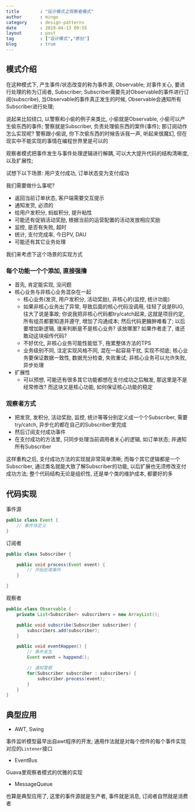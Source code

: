 ```yaml
---
title        : "设计模式之观察者模式"
author       : mingo
category     : design-patterns
date         : 2019-04-13 09:55
layout       : post
tag          : ["设计模式","原创"]
blog         : true
---
```


## 模式介绍

在这种模式下, 产生事件/状态改变的称为事件源, Observable; 对事件关心, 要进行处理的称为订阅者, Subscriber;
Subscriber需要先对Observable的事件进行订阅(subscribe), 当Observable的事件真正发生的时候, Observable会通知所有Subscriber进行处理;

说起来比较绕口, 以警察和小偷的例子来类比, 小偷就是Observable, 小偷可以产生偷东西的事件; 警察就是Subscriber, 负责处理偷东西的案件(事件); 那订阅动作怎么实现呢?
警察跟小偷说, 你下次偷东西的时候告诉我一声, 听起来很魔幻, 但在现实中不能实现的事情在编程世界里是可以的

观察者模式把事件发生与事件处理逻辑进行解耦, 可以大大提升代码的结构清晰度, 以及扩展性; 

试想下以下场景: 
    用户支付成功, 订单状态变为支付成功

我们需要做什么事呢? 

- 返回当前订单状态, 客户端需要交互提示
- 通知发货, 必须的
- 给用户发积分, 蚂蚁积分, 提升粘性
- 可能还有促销活动奖励, 根据当前的运营配置的活动发放相应奖励
- 监控, 是否有失败, 超时
- 统计, 支付完成率, 今日PV, DAU
- 可能还有其它业务处理

我们来考虑下这个场景的实现方式

### 每个功能一个个添加, 直接强撸
- 首先, 肯定能实现, 没问题
- 核心业务与非核心业务混杂在一起
    + 核心业务(发货, 用户发积分, 活动奖励), 非核心的(监控, 统计功能)
    + 如果非核心业务出了异常, 导致后面的核心代码没调用, 往轻了说是BUG, 往大了说是事故; 你说我把非核心代码都try/catch起来, 这就是项目约定, 所有组员都要知道并遵守, 增加了沟通成本; 然后代码更臃肿难看了; 以后要增加新逻辑, 谁来判断是不是核心业务? 该放哪里? 如果作者走了, 谁还敢动这块祖传代码? 
    + 不好优化, 非核心业务可能性能低下, 拖累整体方法的TPS
    + 业务级别不同, 注定实现风格不同, 混在一起容易干扰, 实现不彻底; 核心业务要保证数据一致性, 数据充分检查, 失败重试; 非核心业务可以允许失败, 异步处理
- 扩展性
    + 可以预想, 可能还有很多其它功能都想在支付成功之后触发, 那这里是不是经常修改? 而这块又是核心功能, 如何保证核心功能的稳定

### 观察者方式

- 把发货, 发积分, 活动奖励, 监控, 统计等等分别定义成一个个Subscriber, 需要try/catch, 异步化的都在自己的Subscriber里完成
- 然后订阅支付成功事件
- 在支付成功的方法里, 只同步处理当前调用者关心的逻辑, 如订单状态; 并通知所有Subscriber

这样重构之后, 支付成功方法的实现就非常简单清晰; 而每个其它逻辑都是一个Subscriber, 通过类名就能大致了解Subscriber的功能, 以后扩展也无须修改支付成功方法;
整个代码结构无论是组织性, 还是单个类的维护成本, 都要好的多

## 代码实现

事件源

```java
public class Event {
    // 事件体定义
}
```

订阅者

```java
public class Subscriber {

    public void process(Event event) {
        // 开始处理事件
    }

}
```

观察者
```java
public class Observable {
    private List<Subscriber> subscribers = new ArrayList();

    public void subscribe(Subscriber subscriber) {
        subscribers.add(subscriber);
    }

    public void eventHappen() {
        // 事件发生
        Event event = happend(); 

        // 通知警察
        for(Subscriber subscriber : subscribers) {
            subscriber.process(event);
        }
    }
}
```

## 典型应用

- AWT, Swing
    
事件监听模型最早出自awt程序的开发; 通用作法就是对每个控件的每个事件实现对应的`Listener`接口

- EventBus

Guava里观察者模式的优雅的实现

- MessageQueue

也算是典型应用了, 这里的事件源就是生产者, 事件就是消息, 订阅者自然就是消费者
